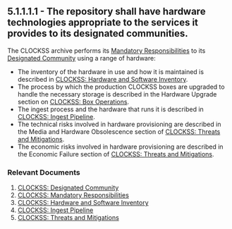 ## 5.1.1.1.1 - The repository shall have hardware technologies appropriate to the services it provides to its designated communities.

The CLOCKSS archive performs its [Mandatory
Responsibilities](CLOCKSS:_Mandatory_Responsibilities "wikilink") to its
[Designated Community](CLOCKSS:_Designated_Community "wikilink") using a
range of hardware:

  - The inventory of the hardware in use and how it is maintained is
    described in [CLOCKSS: Hardware and Software
    Inventory](CLOCKSS:_Hardware_and_Software_Inventory#Hardware "wikilink").
  - The process by which the production CLOCKSS boxes are upgraded to
    handle the necessary storage is described in the Hardware Upgrade
    section on [CLOCKSS: Box
    Operations](CLOCKSS:_Box_Operations "wikilink").
  - The ingest process and the hardware that runs it is described in
    [CLOCKSS: Ingest Pipeline](CLOCKSS:_Ingest_Pipeline "wikilink").
  - The technical risks involved in hardware provisioning are described
    in the Media and Hardware Obsolescence section of [CLOCKSS: Threats
    and
    Mitigations](CLOCKSS:_Threats_and_Mitigations#Media_and_Hardware_Obsolescence "wikilink").
  - The economic risks involved in hardware provisioning are described
    in the Economic Failure section of [CLOCKSS: Threats and
    Mitigations](CLOCKSS:_Threats_and_Mitigations#Economic_Failure "wikilink").

### Relevant Documents

1.  [CLOCKSS: Designated
    Community](CLOCKSS:_Designated_Community "wikilink")
2.  [CLOCKSS: Mandatory
    Responsibilities](CLOCKSS:_Mandatory_Responsibilities "wikilink")
3.  [CLOCKSS: Hardware and Software
    Inventory](CLOCKSS:_Hardware_and_Software_Inventory "wikilink")
4.  [CLOCKSS: Ingest Pipeline](CLOCKSS:_Ingest_Pipeline "wikilink")
5.  [CLOCKSS: Threats and
    Mitigations](CLOCKSS:_Threats_and_Mitigations "wikilink")